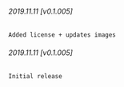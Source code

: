 

###### 2019.11.11 [v0.1.005]

```
Added license + updates images
```


###### 2019.11.11 [v0.1.005]

```
Initial release
```
